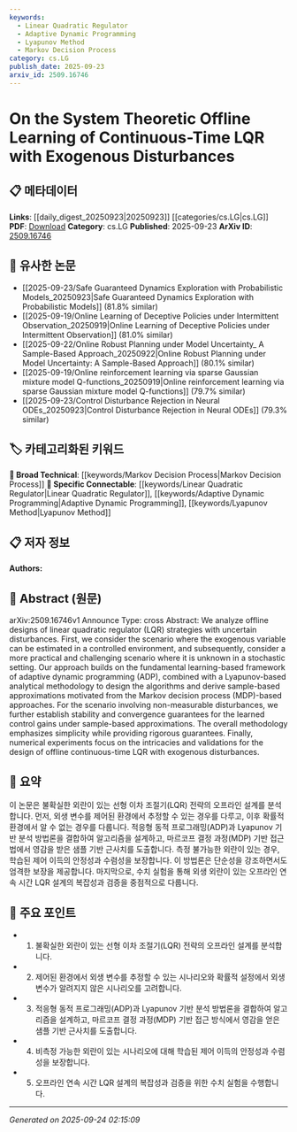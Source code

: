 ```yaml
---
keywords:
  - Linear Quadratic Regulator
  - Adaptive Dynamic Programming
  - Lyapunov Method
  - Markov Decision Process
category: cs.LG
publish_date: 2025-09-23
arxiv_id: 2509.16746
---
```


<!-- KEYWORD_LINKING_METADATA:
{
  "processed_timestamp": "2025-09-24T02:15:09.130525",
  "vocabulary_version": "1.0",
  "selected_keywords": [
    "Linear Quadratic Regulator",
    "Adaptive Dynamic Programming",
    "Lyapunov Method",
    "Markov Decision Process"
  ],
  "rejected_keywords": [],
  "similarity_scores": {
    "Linear Quadratic Regulator": 0.85,
    "Adaptive Dynamic Programming": 0.82,
    "Lyapunov Method": 0.78,
    "Markov Decision Process": 0.8
  },
  "extraction_method": "AI_prompt_based",
  "budget_applied": true,
  "candidates_json": {
    "candidates": [
      {
        "surface": "linear quadratic regulator",
        "canonical": "Linear Quadratic Regulator",
        "aliases": [
          "LQR"
        ],
        "category": "specific_connectable",
        "rationale": "LQR is a fundamental concept in control theory, providing strong links to related adaptive control and optimization techniques.",
        "novelty_score": 0.55,
        "connectivity_score": 0.88,
        "specificity_score": 0.8,
        "link_intent_score": 0.85
      },
      {
        "surface": "adaptive dynamic programming",
        "canonical": "Adaptive Dynamic Programming",
        "aliases": [
          "ADP"
        ],
        "category": "specific_connectable",
        "rationale": "ADP is a key method in reinforcement learning, connecting to broader machine learning frameworks.",
        "novelty_score": 0.6,
        "connectivity_score": 0.75,
        "specificity_score": 0.78,
        "link_intent_score": 0.82
      },
      {
        "surface": "Lyapunov-based analytical methodology",
        "canonical": "Lyapunov Method",
        "aliases": [
          "Lyapunov Analysis"
        ],
        "category": "specific_connectable",
        "rationale": "Lyapunov methods are crucial for stability analysis in control systems, linking to theoretical and practical applications.",
        "novelty_score": 0.58,
        "connectivity_score": 0.8,
        "specificity_score": 0.82,
        "link_intent_score": 0.78
      },
      {
        "surface": "Markov decision process",
        "canonical": "Markov Decision Process",
        "aliases": [
          "MDP"
        ],
        "category": "broad_technical",
        "rationale": "MDPs are foundational in decision-making models, connecting to various stochastic and dynamic programming approaches.",
        "novelty_score": 0.5,
        "connectivity_score": 0.85,
        "specificity_score": 0.7,
        "link_intent_score": 0.8
      }
    ],
    "ban_list_suggestions": [
      "offline designs",
      "controlled environment",
      "numerical experiments"
    ]
  },
  "decisions": [
    {
      "candidate_surface": "linear quadratic regulator",
      "resolved_canonical": "Linear Quadratic Regulator",
      "decision": "linked",
      "scores": {
        "novelty": 0.55,
        "connectivity": 0.88,
        "specificity": 0.8,
        "link_intent": 0.85
      }
    },
    {
      "candidate_surface": "adaptive dynamic programming",
      "resolved_canonical": "Adaptive Dynamic Programming",
      "decision": "linked",
      "scores": {
        "novelty": 0.6,
        "connectivity": 0.75,
        "specificity": 0.78,
        "link_intent": 0.82
      }
    },
    {
      "candidate_surface": "Lyapunov-based analytical methodology",
      "resolved_canonical": "Lyapunov Method",
      "decision": "linked",
      "scores": {
        "novelty": 0.58,
        "connectivity": 0.8,
        "specificity": 0.82,
        "link_intent": 0.78
      }
    },
    {
      "candidate_surface": "Markov decision process",
      "resolved_canonical": "Markov Decision Process",
      "decision": "linked",
      "scores": {
        "novelty": 0.5,
        "connectivity": 0.85,
        "specificity": 0.7,
        "link_intent": 0.8
      }
    }
  ]
}
-->

# On the System Theoretic Offline Learning of Continuous-Time LQR with Exogenous Disturbances

## 📋 메타데이터

**Links**: [[daily_digest_20250923|20250923]] [[categories/cs.LG|cs.LG]]
**PDF**: [Download](https://arxiv.org/pdf/2509.16746.pdf)
**Category**: cs.LG
**Published**: 2025-09-23
**ArXiv ID**: [2509.16746](https://arxiv.org/abs/2509.16746)

## 🔗 유사한 논문
- [[2025-09-23/Safe Guaranteed Dynamics Exploration with Probabilistic Models_20250923|Safe Guaranteed Dynamics Exploration with Probabilistic Models]] (81.8% similar)
- [[2025-09-19/Online Learning of Deceptive Policies under Intermittent Observation_20250919|Online Learning of Deceptive Policies under Intermittent Observation]] (81.0% similar)
- [[2025-09-22/Online Robust Planning under Model Uncertainty_ A Sample-Based Approach_20250922|Online Robust Planning under Model Uncertainty: A Sample-Based Approach]] (80.1% similar)
- [[2025-09-19/Online reinforcement learning via sparse Gaussian mixture model Q-functions_20250919|Online reinforcement learning via sparse Gaussian mixture model Q-functions]] (79.7% similar)
- [[2025-09-23/Control Disturbance Rejection in Neural ODEs_20250923|Control Disturbance Rejection in Neural ODEs]] (79.3% similar)

## 🏷️ 카테고리화된 키워드
**🧠 Broad Technical**: [[keywords/Markov Decision Process|Markov Decision Process]]
**🔗 Specific Connectable**: [[keywords/Linear Quadratic Regulator|Linear Quadratic Regulator]], [[keywords/Adaptive Dynamic Programming|Adaptive Dynamic Programming]], [[keywords/Lyapunov Method|Lyapunov Method]]

## 📋 저자 정보

**Authors:** 

## 📄 Abstract (원문)

arXiv:2509.16746v1 Announce Type: cross 
Abstract: We analyze offline designs of linear quadratic regulator (LQR) strategies with uncertain disturbances. First, we consider the scenario where the exogenous variable can be estimated in a controlled environment, and subsequently, consider a more practical and challenging scenario where it is unknown in a stochastic setting. Our approach builds on the fundamental learning-based framework of adaptive dynamic programming (ADP), combined with a Lyapunov-based analytical methodology to design the algorithms and derive sample-based approximations motivated from the Markov decision process (MDP)-based approaches. For the scenario involving non-measurable disturbances, we further establish stability and convergence guarantees for the learned control gains under sample-based approximations. The overall methodology emphasizes simplicity while providing rigorous guarantees. Finally, numerical experiments focus on the intricacies and validations for the design of offline continuous-time LQR with exogenous disturbances.

## 📝 요약

이 논문은 불확실한 외란이 있는 선형 이차 조절기(LQR) 전략의 오프라인 설계를 분석합니다. 먼저, 외생 변수를 제어된 환경에서 추정할 수 있는 경우를 다루고, 이후 확률적 환경에서 알 수 없는 경우를 다룹니다. 적응형 동적 프로그래밍(ADP)과 Lyapunov 기반 분석 방법론을 결합하여 알고리즘을 설계하고, 마르코프 결정 과정(MDP) 기반 접근법에서 영감을 받은 샘플 기반 근사치를 도출합니다. 측정 불가능한 외란이 있는 경우, 학습된 제어 이득의 안정성과 수렴성을 보장합니다. 이 방법론은 단순성을 강조하면서도 엄격한 보장을 제공합니다. 마지막으로, 수치 실험을 통해 외생 외란이 있는 오프라인 연속 시간 LQR 설계의 복잡성과 검증을 중점적으로 다룹니다.

## 🎯 주요 포인트

- 1. 불확실한 외란이 있는 선형 이차 조절기(LQR) 전략의 오프라인 설계를 분석합니다.
- 2. 제어된 환경에서 외생 변수를 추정할 수 있는 시나리오와 확률적 설정에서 외생 변수가 알려지지 않은 시나리오를 고려합니다.
- 3. 적응형 동적 프로그래밍(ADP)과 Lyapunov 기반 분석 방법론을 결합하여 알고리즘을 설계하고, 마르코프 결정 과정(MDP) 기반 접근 방식에서 영감을 얻은 샘플 기반 근사치를 도출합니다.
- 4. 비측정 가능한 외란이 있는 시나리오에 대해 학습된 제어 이득의 안정성과 수렴성을 보장합니다.
- 5. 오프라인 연속 시간 LQR 설계의 복잡성과 검증을 위한 수치 실험을 수행합니다.


---

*Generated on 2025-09-24 02:15:09*